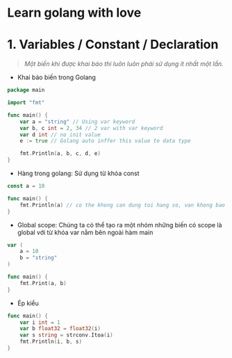 # Learn golang with love
# 1. Variables / Constant / Declaration

> *Một biến khi được khai báo thì luôn luôn phải sử dụng ít nhất một lần.*
>
- Khai báo biến trong Golang

```go
package main

import "fmt"

func main() {
	var a = "string" // Using var keyword
	var b, c int = 2, 34 // 2 var with var keyword
	var d int // no init value
	e := true // Golang auto inffer this value to data type 

	fmt.Println(a, b, c, d, e)
}
```

- Hàng trong golang: Sử dụng từ khóa const

```go
const a = 10

func main() {
	fmt.Println(a) // co the khong can dung toi hang so, van khong bao loi
}
```

- Global scope: Chúng ta có thể tạo ra một nhóm những biến có scope là global với từ khóa var nằm bên ngoài hàm main

```go
var (
	a = 10
	b = "string"
)

func main() {
	fmt.Print(a, b)
}
```

- Ép kiểu

```go
func main() {
	var i int = 1
	var b float32 = float32(i)
	var s string = strconv.Itoa(i)
	fmt.Println(i, b, s)
}
```